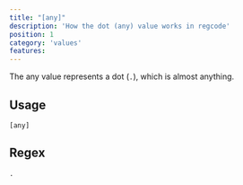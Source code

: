 ```yaml
---
title: "[any]"
description: 'How the dot (any) value works in regcode'
position: 1
category: 'values'
features:
---
```


The any value represents a dot (`.`), which is almost anything.

## Usage

`[any]`


## Regex

```
.
```
